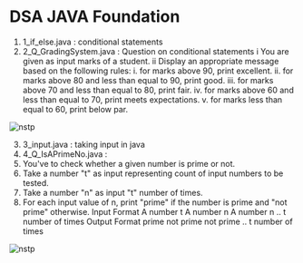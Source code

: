 # DSA JAVA Foundation
1. 1_if_else.java : conditional statements
2. 2_Q_GradingSystem.java : Question on conditional statements
i You are given as input marks of a student.
ii Display an appropriate message based on the following rules:
  	  i. for marks above 90, print excellent.
  	  ii. for marks above 80 and less than equal to 90, print good.
  	  iii. for marks above 70 and less than equal to 80, print fair.
  	  iv. for marks above 60 and less than equal to 70, print meets expectations.
  	  v. for marks less than equal to 60, print below par.
      
![nstp](https://user-images.githubusercontent.com/53565103/200309177-f6ad5e2e-2cd1-4a84-8717-fad887985f13.png)

3. 3_input.java : taking input in java
4. 4_Q_IsAPrimeNo.java : 
1. You've to check whether a given number is prime or not.
2. Take a number "t" as input representing count of input numbers to be tested.
3. Take a number "n" as input "t" number of times.
4. For each input value of n, print "prime" if the number is prime and "not prime" otherwise.
Input Format
A number t
A number n
A number n
.. t number of times
Output Format
prime
not prime
not prime
.. t number of times

![nstp](https://user-images.githubusercontent.com/53565103/200323557-0d05c7d8-bf3f-4461-b6c1-d41b8e7d08d3.png)
